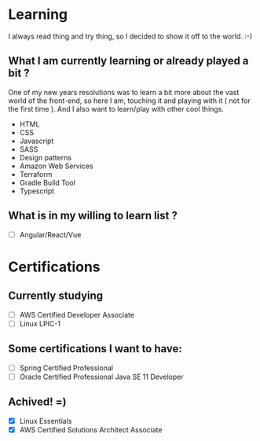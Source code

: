 # Learning
I always read thing and try thing, so I decided to show it off to the world. :-)

## What I am currently learning or already played a bit ?
One of my new years resolutions was to learn a bit more about the vast world of the front-end, so here I am, touching it and playing with it ( not for the first time ).
And I also want to learn/play with other cool things.

* HTML
* CSS
* Javascript
* SASS
* Design patterns
* Amazon Web Services
* Terraform
* Gradle Build Tool
* Typescript

## What is in my willing to learn list ?
- [ ] Angular/React/Vue

# Certifications

## Currently studying
- [ ] AWS Certified Developer Associate
- [ ] Linux LPIC-1

## Some certifications I want to have:
- [ ] Spring Certified Professional
- [ ] Oracle Certified Professional Java SE 11 Developer

## Achived! =)
- [x] Linux Essentials
- [x] AWS Certified Solutions Architect Associate
